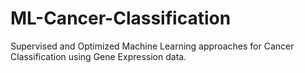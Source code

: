# ML-Cancer-Classification
Supervised and Optimized Machine Learning approaches for Cancer Classification using Gene Expression data.
